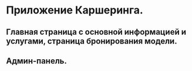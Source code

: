 # Приложение Каршеринга.

## Главная страница с основной информацией и услугами, страница бронирования модели.

## Админ-панель.
